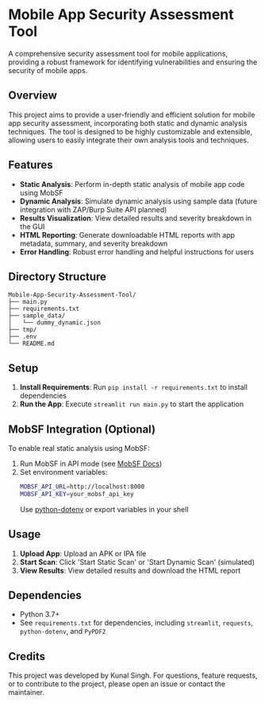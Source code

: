 # Mobile App Security Assessment Tool

A comprehensive security assessment tool for mobile applications, providing a robust framework for identifying vulnerabilities and ensuring the security of mobile apps.

## Overview

This project aims to provide a user-friendly and efficient solution for mobile app security assessment, incorporating both static and dynamic analysis techniques. The tool is designed to be highly customizable and extensible, allowing users to easily integrate their own analysis tools and techniques.

## Features

* **Static Analysis**: Perform in-depth static analysis of mobile app code using MobSF
* **Dynamic Analysis**: Simulate dynamic analysis using sample data (future integration with ZAP/Burp Suite API planned)
* **Results Visualization**: View detailed results and severity breakdown in the GUI
* **HTML Reporting**: Generate downloadable HTML reports with app metadata, summary, and severity breakdown
* **Error Handling**: Robust error handling and helpful instructions for users

## Directory Structure

```
Mobile-App-Security-Assessment-Tool/
├── main.py
├── requirements.txt
├── sample_data/
│   └── dummy_dynamic.json
├── tmp/
├── .env
└── README.md
```

## Setup

1. **Install Requirements**: Run `pip install -r requirements.txt` to install dependencies
2. **Run the App**: Execute `streamlit run main.py` to start the application

## MobSF Integration (Optional)

To enable real static analysis using MobSF:

1. Run MobSF in API mode (see [MobSF Docs](https://github.com/MobSF/Mobile-Security-Framework-MobSF))
2. Set environment variables:
   ```bash
   MOBSF_API_URL=http://localhost:8000
   MOBSF_API_KEY=your_mobsf_api_key
   ```
   Use [python-dotenv](https://pypi.org/project/python-dotenv/) or export variables in your shell

## Usage

1. **Upload App**: Upload an APK or IPA file
2. **Start Scan**: Click 'Start Static Scan' or 'Start Dynamic Scan' (simulated)
3. **View Results**: View detailed results and download the HTML report

## Dependencies

* Python 3.7+
* See `requirements.txt` for dependencies, including `streamlit`, `requests`, `python-dotenv`, and `PyPDF2`

## Credits

This project was developed by Kunal Singh. For questions, feature requests, or to contribute to the project, please open an issue or contact the maintainer.
